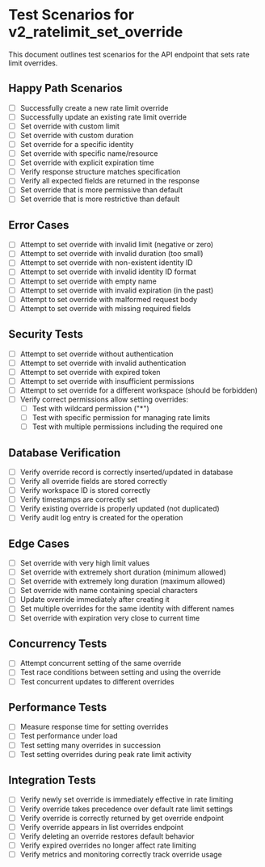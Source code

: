 # Test Scenarios for v2_ratelimit_set_override

This document outlines test scenarios for the API endpoint that sets rate limit overrides.

## Happy Path Scenarios

- [ ] Successfully create a new rate limit override
- [ ] Successfully update an existing rate limit override
- [ ] Set override with custom limit
- [ ] Set override with custom duration
- [ ] Set override for a specific identity
- [ ] Set override with specific name/resource
- [ ] Set override with explicit expiration time
- [ ] Verify response structure matches specification
- [ ] Verify all expected fields are returned in the response
- [ ] Set override that is more permissive than default
- [ ] Set override that is more restrictive than default

## Error Cases

- [ ] Attempt to set override with invalid limit (negative or zero)
- [ ] Attempt to set override with invalid duration (too small)
- [ ] Attempt to set override with non-existent identity ID
- [ ] Attempt to set override with invalid identity ID format
- [ ] Attempt to set override with empty name
- [ ] Attempt to set override with invalid expiration (in the past)
- [ ] Attempt to set override with malformed request body
- [ ] Attempt to set override with missing required fields

## Security Tests

- [ ] Attempt to set override without authentication
- [ ] Attempt to set override with invalid authentication
- [ ] Attempt to set override with expired token
- [ ] Attempt to set override with insufficient permissions
- [ ] Attempt to set override for a different workspace (should be forbidden)
- [ ] Verify correct permissions allow setting overrides:
  - [ ] Test with wildcard permission ("*")
  - [ ] Test with specific permission for managing rate limits
  - [ ] Test with multiple permissions including the required one

## Database Verification

- [ ] Verify override record is correctly inserted/updated in database
- [ ] Verify all override fields are stored correctly
- [ ] Verify workspace ID is stored correctly
- [ ] Verify timestamps are correctly set
- [ ] Verify existing override is properly updated (not duplicated)
- [ ] Verify audit log entry is created for the operation

## Edge Cases

- [ ] Set override with very high limit values
- [ ] Set override with extremely short duration (minimum allowed)
- [ ] Set override with extremely long duration (maximum allowed)
- [ ] Set override with name containing special characters
- [ ] Update override immediately after creating it
- [ ] Set multiple overrides for the same identity with different names
- [ ] Set override with expiration very close to current time

## Concurrency Tests

- [ ] Attempt concurrent setting of the same override
- [ ] Test race conditions between setting and using the override
- [ ] Test concurrent updates to different overrides

## Performance Tests

- [ ] Measure response time for setting overrides
- [ ] Test performance under load
- [ ] Test setting many overrides in succession
- [ ] Test setting overrides during peak rate limit activity

## Integration Tests

- [ ] Verify newly set override is immediately effective in rate limiting
- [ ] Verify override takes precedence over default rate limit settings
- [ ] Verify override is correctly returned by get override endpoint
- [ ] Verify override appears in list overrides endpoint
- [ ] Verify deleting an override restores default behavior
- [ ] Verify expired overrides no longer affect rate limiting
- [ ] Verify metrics and monitoring correctly track override usage